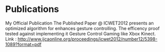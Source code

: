 # Publications
My Official Publication
The Published Paper @ ICWET2012 presents an optimized algorithm for enhances gesture controlling.
The efficency proof tested against implementing it Gesture Control Gaming like Xbox Kinect.
Link : http://www.ijcaonline.org/proceedings/icwet2012/number12/5398-1089?format=pdf
